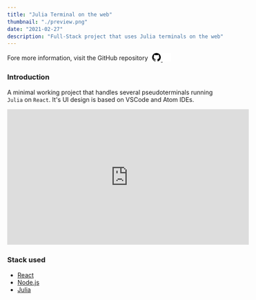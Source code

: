 ```yaml
---
title: "Julia Terminal on the web"
thumbnail: "./preview.png"
date: "2021-02-27"
description: "Full-Stack project that uses Julia terminals on the web"
---
```


<span style="display:flex; flex-direction: row; align-items: center; justify-content: flex-start;">
Fore more information, visit the GitHub repository
<a style="padding-left: 10px;" href="https://github.com/mattborghi/Julia-Terminal-Web">
  <img src="../../assets/github.svg" height="20px" width="20px">
  <img src="../../assets/github_white.svg" height="20px" width="20px">
</a>
</span>

### Introduction

A minimal working project that handles several pseudoterminals running `Julia` on `React`. It's UI design is based on VSCode and Atom IDEs.

<iframe width="560" height="315" src="https://www.youtube.com/embed/6E5Deijb9vk" title="YouTube video player" frameborder="0" allow="accelerometer; autoplay; clipboard-write; encrypted-media; gyroscope; picture-in-picture" allowfullscreen></iframe>


### Stack used

- [React](https://reactjs.org/)
- [Node.js](https://nodejs.org/en/)
- [Julia](https://julialang.org/)